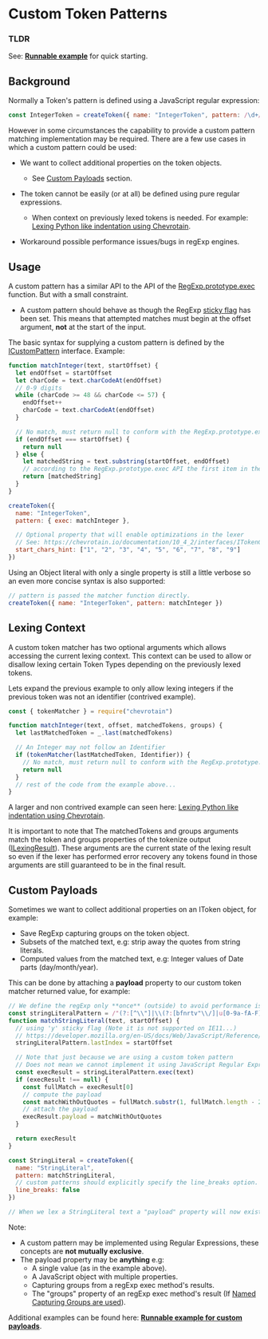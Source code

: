 # Custom Token Patterns

### TLDR

See: [**Runnable example**](https://github.com/chevrotain/chevrotain/blob/master/examples/lexer/custom_patterns/custom_patterns.js) for quick starting.

## Background

Normally a Token's pattern is defined using a JavaScript regular expression:

```javascript
const IntegerToken = createToken({ name: "IntegerToken", pattern: /\d+/ })
```

However in some circumstances the capability to provide a custom pattern matching implementation may be required.
There are a few use cases in which a custom pattern could be used:

- We want to collect additional properties on the token objects.

  - See [Custom Payloads](#custom-payloads) section.

- The token cannot be easily (or at all) be defined using pure regular expressions.

  - When context on previously lexed tokens is needed.
    For example: [Lexing Python like indentation using Chevrotain](https://github.com/chevrotain/chevrotain/blob/master/examples/lexer/python_indentation/python_indentation.js).

- Workaround possible performance issues/bugs in regExp engines.

## Usage

A custom pattern has a similar API to the API of the [RegExp.prototype.exec](https://developer.mozilla.org/en-US/docs/Web/JavaScript/Reference/Global_Objects/RegExp/exec)
function. But with a small constraint.

- A custom pattern should behave as though the RegExp [sticky flag](https://developer.mozilla.org/en-US/docs/Web/JavaScript/Reference/Global_Objects/RegExp/sticky) has been set.
  This means that attempted matches must begin at the offset argument, **not** at the start of the input.

The basic syntax for supplying a custom pattern is defined by the [ICustomPattern](https://chevrotain.io/documentation/10_4_2/interfaces/ICustomPattern.html) interface.
Example:

```javascript
function matchInteger(text, startOffset) {
  let endOffset = startOffset
  let charCode = text.charCodeAt(endOffset)
  // 0-9 digits
  while (charCode >= 48 && charCode <= 57) {
    endOffset++
    charCode = text.charCodeAt(endOffset)
  }

  // No match, must return null to conform with the RegExp.prototype.exec signature
  if (endOffset === startOffset) {
    return null
  } else {
    let matchedString = text.substring(startOffset, endOffset)
    // according to the RegExp.prototype.exec API the first item in the returned array must be the whole matched string.
    return [matchedString]
  }
}

createToken({
  name: "IntegerToken",
  pattern: { exec: matchInteger },

  // Optional property that will enable optimizations in the lexer
  // See: https://chevrotain.io/documentation/10_4_2/interfaces/ITokenConfig.html#start_chars_hint
  start_chars_hint: ["1", "2", "3", "4", "5", "6", "7", "8", "9"]
})
```

Using an Object literal with only a single property is still a little verbose so an even more concise syntax is also supported:

```javascript
// pattern is passed the matcher function directly.
createToken({ name: "IntegerToken", pattern: matchInteger })
```

## Lexing Context

A custom token matcher has two optional arguments which allows accessing the current lexing context.
This context can be used to allow or disallow lexing certain Token Types depending
on the previously lexed tokens.

Lets expand the previous example to only allow lexing integers if the previous token was not an identifier (contrived example).

```javascript
const { tokenMatcher } = require("chevrotain")

function matchInteger(text, offset, matchedTokens, groups) {
  let lastMatchedToken = _.last(matchedTokens)

  // An Integer may not follow an Identifier
  if (tokenMatcher(lastMatchedToken, Identifier)) {
    // No match, must return null to conform with the RegExp.prototype.exec signature
    return null
  }
  // rest of the code from the example above...
}
```

A larger and non contrived example can seen here: [Lexing Python like indentation using Chevrotain](https://github.com/chevrotain/chevrotain/blob/master/examples/lexer/python_indentation/python_indentation.js).

It is important to note that The matchedTokens and groups arguments match the token and groups properties of the tokenize output ([ILexingResult](https://chevrotain.io/documentation/10_4_2/interfaces/ILexingResult.html)).
These arguments are the current state of the lexing result so even if the lexer has performed error recovery any tokens found
in those arguments are still guaranteed to be in the final result.

## Custom Payloads

Sometimes we want to collect additional properties on an IToken object, for example:

- Save RegExp capturing groups on the token object.
- Subsets of the matched text, e.g: strip away the quotes from string literals.
- Computed values from the matched text, e.g: Integer values of Date parts (day/month/year).

This can be done by attaching a **payload** property to our custom token matcher returned value,
for example:

```javascript
// We define the regExp only **once** (outside) to avoid performance issues.
const stringLiteralPattern = /"(?:[^\\"]|\\(?:[bfnrtv"\\/]|u[0-9a-fA-F]{4}))*"/y
function matchStringLiteral(text, startOffset) {
  // using 'y' sticky flag (Note it is not supported on IE11...)
  // https://developer.mozilla.org/en-US/docs/Web/JavaScript/Reference/Global_Objects/RegExp/sticky
  stringLiteralPattern.lastIndex = startOffset

  // Note that just because we are using a custom token pattern
  // Does not mean we cannot implement it using JavaScript Regular Expressions...
  const execResult = stringLiteralPattern.exec(text)
  if (execResult !== null) {
    const fullMatch = execResult[0]
    // compute the payload
    const matchWithOutQuotes = fullMatch.substr(1, fullMatch.length - 2)
    // attach the payload
    execResult.payload = matchWithOutQuotes
  }

  return execResult
}

const StringLiteral = createToken({
  name: "StringLiteral",
  pattern: matchStringLiteral,
  // custom patterns should explicitly specify the line_breaks option.
  line_breaks: false
})

// When we lex a StringLiteral text a "payload" property will now exist on the resulting token object.
```

Note:

- A custom pattern may be implemented using Regular Expressions, these concepts are **not mutually exclusive**.
- The payload property may be **anything** e.g:
  - A single value (as in the example above).
  - A JavaScript object with multiple properties.
  - Capturing groups from a regExp exec method's results.
  - The "groups" property of an regExp exec method's result (If [Named Capturing Groups are used](https://github.com/tc39/proposal-regexp-named-groups)).

Additional examples can be found here: [**Runnable example for custom payloads**](https://github.com/chevrotain/chevrotain/blob/master/examples/lexer/custom_patterns/custom_patterns_payloads.js).
